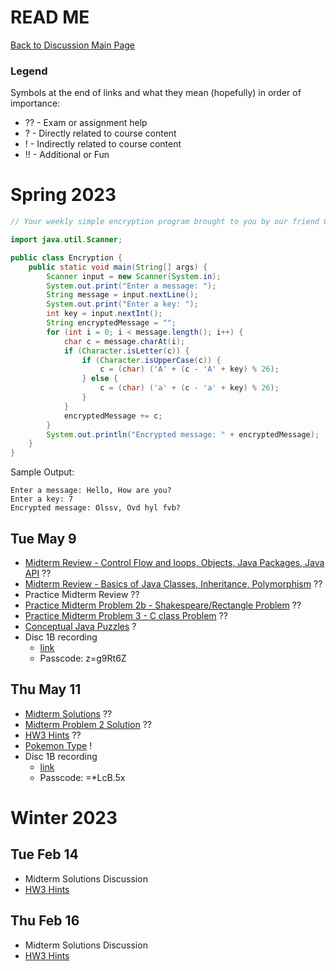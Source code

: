# READ ME

[Back to Discussion Main Page](https://github.com/TejasViswa/PIC20A_Disc)
### Legend
Symbols at the end of links and what they mean (hopefully) in order of importance:
- ?? - Exam or assignment help
- ? - Directly related to course content
- ! - Indirectly related to course content
- !! - Additional or Fun

# Spring 2023
```java
// Your weekly simple encryption program brought to you by our friend ChatGPT

import java.util.Scanner;

public class Encryption {
    public static void main(String[] args) {
        Scanner input = new Scanner(System.in);
        System.out.print("Enter a message: ");
        String message = input.nextLine();
        System.out.print("Enter a key: ");
        int key = input.nextInt();
        String encryptedMessage = "";
        for (int i = 0; i < message.length(); i++) {
            char c = message.charAt(i);
            if (Character.isLetter(c)) {
                if (Character.isUpperCase(c)) {
                    c = (char) ('A' + (c - 'A' + key) % 26);
                } else {
                    c = (char) ('a' + (c - 'a' + key) % 26);
                }
            }
            encryptedMessage += c;
        }
        System.out.println("Encrypted message: " + encryptedMessage);
    }
}

```
Sample Output:
```
Enter a message: Hello, How are you?
Enter a key: 7
Encrypted message: Olssv, Ovd hyl fvb?
```
## Tue May 9
- [Midterm Review - Control Flow and loops, Objects, Java Packages, Java API](https://github.com/TejasViswa/PIC20A_Disc/blob/main/Week_5/MidtermReview3.md) ??
- [Midterm Review - Basics of Java Classes, Inheritance, Polymorphism](MidtermReview4.md) ??
- Practice Midterm Review ??
- [Practice Midterm Problem 2b - Shakespeare/Rectangle Problem](PracMidRectQ.md) ??
- [Practice Midterm Problem 3 - C class Problem](PracMidCQ.md) ??
- [Conceptual Java Puzzles](https://github.com/TejasViswa/PIC20A_Disc/blob/main/Week_2/ConceptualPuzzles.md) ?
- Disc 1B recording
    - [link](https://ucla.zoom.us/rec/share/VzvVjVSWd1l_0wtNU6--rxtrGO7izpldCwa_qX5S0JEguLo89ytZez8NpY1p61mb.pUVgawMEiuW9pC_K)
    - Passcode: z=g9Rt6Z

## Thu May 11
- [Midterm Solutions](MidtermSolns.md) ??
- [Midterm Problem 2 Solution](MidProb2.md) ??
- [HW3 Hints](HW3HintsSpring.md) ??
- [Pokemon Type](https://github.com/TejasViswa/PIC20A_Disc/tree/main/PokemonType) !
- Disc 1B recording
    - [link](https://ucla.zoom.us/rec/share/-z3t3A0LkKYI-OdsvxWfC6GU2WccjRcXFUg9ZisHeFYvIn5fX0VHh1iGU7oV3Vg7.nKXlj6ZiYWUHNAsF)
    - Passcode: =*LcB.5x

# Winter 2023

## Tue Feb 14
- Midterm Solutions Discussion
- [HW3 Hints](HW3_Hints.md)

## Thu Feb 16
- Midterm Solutions Discussion
- [HW3 Hints](HW3_Hints.md)

